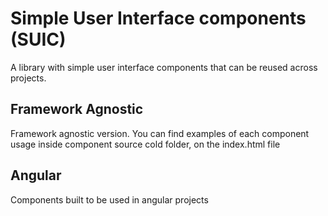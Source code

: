 # Simple User Interface components (SUIC)

A library with simple user interface components that can be reused across projects.

## Framework Agnostic

Framework agnostic version. You can find examples of each component usage inside component source cold folder, on the index.html file

## Angular

Components built to be used in angular projects
